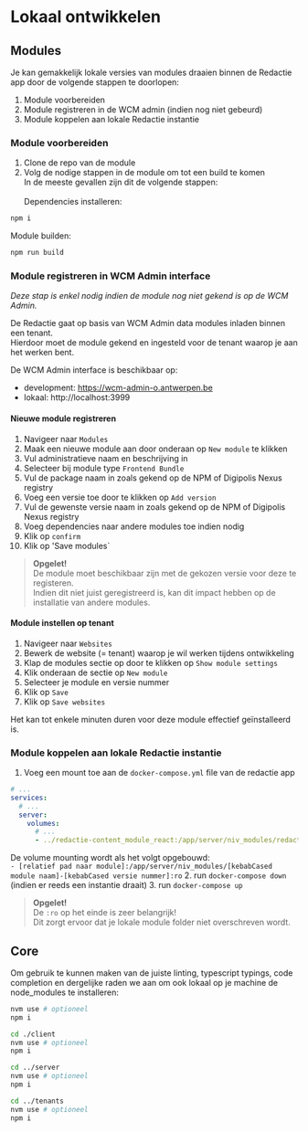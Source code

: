 # Lokaal ontwikkelen

## Modules

Je kan gemakkelijk lokale versies van modules draaien binnen de Redactie app door de volgende stappen te doorlopen:
1. Module voorbereiden
2. Module registreren in de WCM admin (indien nog niet gebeurd)
3. Module koppelen aan lokale Redactie instantie

### Module voorbereiden

1. Clone de repo van de module
2. Volg de nodige stappen in de module om tot een build te komen\
In de meeste gevallen zijn dit de volgende stappen:\
\
Dependencies installeren:
```bash
npm i
```
Module builden:
```bash
npm run build
```

### Module registreren in WCM Admin interface

*Deze stap is enkel nodig indien de module nog niet gekend is op de WCM Admin.*

De Redactie gaat op basis van WCM Admin data modules inladen binnen een tenant.\
Hierdoor moet de module gekend en ingesteld voor de tenant waarop je aan het werken bent.

De WCM Admin interface is beschikbaar op:
  - development: https://wcm-admin-o.antwerpen.be
  - lokaal: http://localhost:3999

#### Nieuwe module registreren
1. Navigeer naar `Modules`
2. Maak een nieuwe module aan door onderaan op `New module` te klikken
3. Vul administratieve naam en beschrijving in
4. Selecteer bij module type `Frontend Bundle`
5. Vul de package naam in zoals gekend op de NPM of Digipolis Nexus registry
6. Voeg een versie toe door te klikken op `Add version`
7. Vul de gewenste versie naam in zoals gekend op de NPM of Digipolis Nexus registry
8. Voeg dependencies naar andere modules toe indien nodig
9. Klik op `confirm`
10. Klik op 'Save modules`

> **Opgelet!** \
> De module moet beschikbaar zijn met de gekozen versie voor deze te registeren.\
> Indien dit niet juist geregistreerd is, kan dit impact hebben op de installatie van andere modules.

#### Module instellen op tenant
1. Navigeer naar `Websites`
2. Bewerk de website (= tenant) waarop je wil werken tijdens ontwikkeling
3. Klap de modules sectie op door te klikken op `Show module settings`
4. Klik onderaan de sectie op `New module`
5. Selecteer je module en versie nummer
6. Klik op `Save`
7. Klik op `Save websites`

Het kan tot enkele minuten duren voor deze module effectief geïnstalleerd is.

### Module koppelen aan lokale Redactie instantie
1. Voeg een mount toe aan de `docker-compose.yml` file van de redactie app
```yaml
# ...
services:
  # ...
  server:
    volumes: 
      # ...
      - ../redactie-content_module_react:/app/server/niv_modules/redactie-content-module-1-15-1:ro
```
De volume mounting wordt als het volgt opgebouwd:\
`- [relatief pad naar module]:/app/server/niv_modules/[kebabCased module naam]-[kebabCased versie nummer]:ro`
2. run `docker-compose down` (indien er reeds een instantie draait)
3. run `docker-compose up`

> **Opgelet!** \
> De `:ro` op het einde is zeer belangrijk!\
> Dit zorgt ervoor dat je lokale module folder niet overschreven wordt.

## Core

Om gebruik te kunnen maken van de juiste linting, typescript typings, code completion en dergelijke raden we aan om ook lokaal op je machine de node_modules te installeren:
```bash
nvm use # optioneel
npm i

cd ./client
nvm use # optioneel
npm i

cd ../server
nvm use # optioneel
npm i

cd ../tenants
nvm use # optioneel
npm i
```